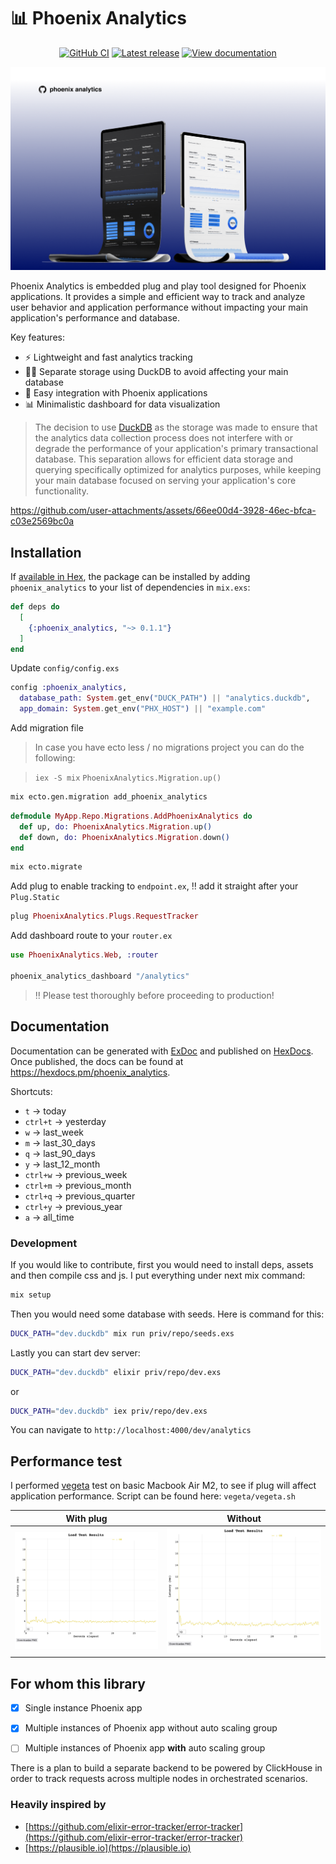 # 📊 Phoenix Analytics

<p align="center">
  <a title="GitHub CI" href="https://github.com/lalabuy948/PhoenixAnalytics/actions"><img src="https://github.com/lalabuy948/PhoenixAnalytics/actions/workflows/tests.yml/badge.svg" alt="GitHub CI" /></a>
  <a title="Latest release" href="https://hex.pm/packages/phoenix_analytics"><img src="https://img.shields.io/hexpm/v/phoenix_analytics.svg" alt="Latest release" /></a>
  <a title="View documentation" href="https://hexdocs.pm/phoenix_analytics"><img src="https://img.shields.io/badge/hex.pm-docs-blue.svg" alt="View documentation" /></a>
</p>

![](/github/hero.png)

Phoenix Analytics is embedded plug and play tool designed for Phoenix applications. It provides a simple and efficient way to track and analyze user behavior and application performance without impacting your main application's performance and database.

Key features:
- ⚡️ Lightweight and fast analytics tracking
- ⛓️‍💥 Separate storage using DuckDB to avoid affecting your main database
- 🔌 Easy integration with Phoenix applications
- 📊 Minimalistic dashboard for data visualization

> The decision to use [DuckDB](https://duckdb.org) as the storage was made to ensure that the analytics data collection process does not interfere with or degrade the performance of your application's primary transactional database. This separation allows for efficient data storage and querying specifically optimized for analytics purposes, while keeping your main database focused on serving your application's core functionality.


https://github.com/user-attachments/assets/66ee00d4-3928-46ec-bfca-c03e2569bc0a


## Installation

If [available in Hex](https://hex.pm/packages/phoenix_analytics), the package can be installed
by adding `phoenix_analytics` to your list of dependencies in `mix.exs`:

```elixir
def deps do
  [
    {:phoenix_analytics, "~> 0.1.1"}
  ]
end
```

Update `config/config.exs`

```exs
config :phoenix_analytics,
  database_path: System.get_env("DUCK_PATH") || "analytics.duckdb",
  app_domain: System.get_env("PHX_HOST") || "example.com"
```

Add migration file

> In case you have ecto less / no migrations project you can do the following:

> `iex -S mix` `PhoenixAnalytics.Migration.up()`

```sh
mix ecto.gen.migration add_phoenix_analytics
```

```elixir
defmodule MyApp.Repo.Migrations.AddPhoenixAnalytics do
  def up, do: PhoenixAnalytics.Migration.up()
  def down, do: PhoenixAnalytics.Migration.down()
end
```

```sh
mix ecto.migrate
```

Add plug to enable tracking to `endpoint.ex`, ‼️ add it straight after your `Plug.Static`

```elixir
plug PhoenixAnalytics.Plugs.RequestTracker
```

Add dashboard route to your `router.ex`

```elixir
use PhoenixAnalytics.Web, :router

phoenix_analytics_dashboard "/analytics"
```

> ‼️ Please test thoroughly before proceeding to production!

## Documentation

Documentation can be generated with [ExDoc](https://github.com/elixir-lang/ex_doc)
and published on [HexDocs](https://hexdocs.pm/phoenix_analytics). Once published, the docs can
be found at <https://hexdocs.pm/phoenix_analytics>.

Shortcuts:

- `t` -> today
- `ctrl+t` -> yesterday
- `w` -> last_week
- `m` -> last_30_days
- `q` -> last_90_days
- `y` -> last_12_month
- `ctrl+w` -> previous_week
- `ctrl+m` -> previous_month
- `ctrl+q` -> previous_quarter
- `ctrl+y` -> previous_year
- `a` -> all_time

### Development

If you would like to contribute, first you would need to install deps, assets and then compile css and js.
I put everything under next mix command:

```sh
mix setup
```

Then you would need some database with seeds. Here is command for this:

```sh
DUCK_PATH="dev.duckdb" mix run priv/repo/seeds.exs
```

Lastly you can start dev server:

```sh
DUCK_PATH="dev.duckdb" elixir priv/repo/dev.exs
```

or

```sh
DUCK_PATH="dev.duckdb" iex priv/repo/dev.exs
```

You can navigate to `http://localhost:4000/dev/analytics`

## Performance test

I performed [vegeta](https://github.com/tsenart/vegeta) test on basic Macbook Air M2, to see if plug will affect application performance.
Script can be found here: `vegeta/vegeta.sh`

| With plug              | Without                |
| ---------------------- | ---------------------- |
| ![with](/github/vegeta-with.png) | ![without](/github/vegeta-without.png) |

## For whom this library

- [x] Single instance Phoenix app
- [x] Multiple instances of Phoenix app without auto scaling group

- [ ] Multiple instances of Phoenix app **with** auto scaling group

There is a plan to build a separate backend to be powered by ClickHouse in order to track requests across multiple nodes in orchestrated scenarios.

### Heavily inspired by

- [https://github.com/elixir-error-tracker/error-tracker](https://github.com/elixir-error-tracker/error-tracker)
- [https://plausible.io](https://plausible.io)

